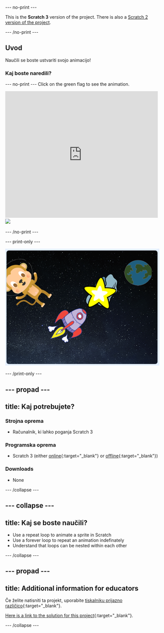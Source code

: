 \--- no-print \---

This is the **Scratch 3** version of the project. There is also a [Scratch 2 version of the project](https://projects.raspberrypi.org/en/projects/lost-in-space-scratch2).

\--- /no-print \---

## Uvod

Naučili se boste ustvariti svojo animacijo!

### Kaj boste naredili?

\--- no-print \--- Click on the green flag to see the animation.

<div class="scratch-preview">
  <iframe allowtransparency="true" width="485" height="402" src="https://scratch.mit.edu/projects/embed/276873231/?autostart=false" frameborder="0" scrolling="no"></iframe>
  <img src="images/space-final.png">
</div>

\--- /no-print \---

\--- print-only \---

![Complete project](images/showcase_static.png)

\--- /print-only \---

## \--- propad \---

## title: Kaj potrebujete?

### Strojna oprema

- Računalnik, ki lahko poganja Scratch 3

### Programska oprema

- Scratch 3 (either [online](http://rpf.io/scratchon){:target="_blank"} or [offline](http://rpf.io/scratchoff){:target="_blank"})

### Downloads

- None

\--- /collapse \---

## \--- collapse \---

## title: Kaj se boste naučili?

- Use a repeat loop to animate a sprite in Scratch
- Use a forever loop to repeat an animation indefinately
- Understand that loops can be nested within each other

\--- /collapse \---

## \--- propad \---

## title: Additional information for educators

Če želite natisniti ta projekt, uporabite [tiskalniku prijazno različico](https://projects.raspberrypi.org/en/projects/lost-in-space/print){:target="_blank"}.

[Here is a link to the solution for this project](http://rpf.io/p/en/lost-in-space-get){:target="_blank"}.

\--- /collapse \---